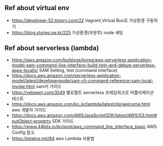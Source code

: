 ## Ref about virtual env

- https://developer-52.tistory.com/22 Vagrant,Virtual Box로 가상환경 구동하기
- https://blog.stories.pe.kr/225 가상환경(우분투) node 세팅

## Ref about serverless (lambda)

- https://aws.amazon.com/ko/blogs/korea/aws-serverless-application-model-sam-command-line-interface-build-test-and-debug-serverless-apps-locally/ SAM Setting, test (command interface)
- https://docs.aws.amazon.com/serverless-application-model/latest/developerguide/sam-cli-command-reference-sam-local-invoke.html sam키 가이드
- https://velopert.com/3549 벨로펄트 serverless 프레임워크로 어플리케이션 테스트
- https://docs.aws.amazon.com/ko_kr/lambda/latest/dg/welcome.html aws 개발자 가이드
- https://docs.aws.amazon.com/AWSJavaScriptSDK/latest/AWS/S3.html#putObject-property SDK 가이드
- https://www.44bits.io/ko/post/aws_command_line_interface_basic AWS Config 참고
- https://jetalog.net/84 aws Lambda 사용법
